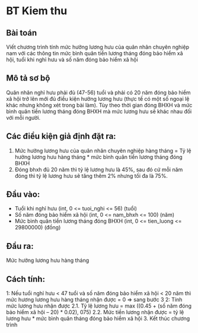 # BT Kiem thu

## Bài toán
  Viết chương trình tính mức hưởng lương hưu của quân nhân chuyên nghiệp nam với các thông tin mức bình quân tiền lương tháng đóng bảo hiểm xã hội, tuổi khi nghỉ hưu và số năm đóng bảo hiểm xã hội

## Mô tả sơ bộ
  Quân nhân nghỉ hưu phải đủ (47-56) tuổi và phải có 20 năm đóng bảo hiểm xã hội trở lên mới đủ điều kiện hưởng lương hưu (thực tế có một số ngoại lệ khác nhưng không xét trong bài làm). Tùy theo thời gian đóng BHXH và mức bình quân tiền lương tháng đóng BHXH mà mức lương hưu sẽ khác nhau đối với mỗi người.

## Các điều kiện giả định đặt ra: 
1. Mức hưởng lương hưu của quân nhân chuyên nghiệp hàng tháng = Tỷ lệ hưởng lương hưu hàng tháng * mức bình quân tiền lương tháng đóng BHXH
2. Đóng bhxh đủ 20 năm thì tỷ lệ lương hưu là 45%, sau đó cứ mỗi năm đóng thì tỷ lệ lương hưu sẽ tăng thêm 2% nhưng tối đa là 75%.

## Đầu vào: 
-	Tuổi khi nghỉ hưu (int, 0 <= tuoi_nghi <= 56) (tuổi)
-	Số năm đóng bảo hiểm xã hội (int, 0 <= nam_bhxh <= 100) (năm)
-	Mức bình quân tiền lương tháng đóng BHXH (int, 0 <= tien_luong <= 29800000) (đồng)

## Đầu ra: 
Mức hưởng lương hưu hàng tháng
 
## Cách tính:
1: Nếu tuổi nghỉ hưu < 47 tuổi và số năm đóng bảo hiểm xã hội < 20 năm thì mức hương lương hưu hàng tháng nhận được = 0 => sang bước 3
2: Tính mức lương hưu nhận được
2.1. Tỷ lệ lương hưu = max ((0.45 + (số năm đóng bảo hiểm xã hội – 20) * 0.02), 075)
2.2. Mức tiền lương nhận được = tỷ lệ lương hưu * mức bình quân tháng đóng bảo hiểm xã hội
3. Kết thúc chương trình

